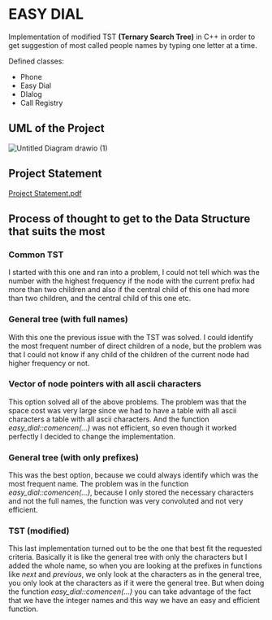 # EASY DIAL

Implementation of modified TST **(Ternary Search Tree)** in C++ in order to get suggestion of most called people names by typing one letter at a time.


Defined classes:

- Phone
- Easy Dial
- DIalog
- Call Registry


## UML of the Project

![Untitled Diagram drawio (1)](https://github.com/Blondie-TheManWithNoName/Easy-Dial/assets/58909117/e10e505c-b9de-4824-a0e9-76f9b80718be)

## Project Statement
[Project Statement.pdf](https://github.com/Blondie-TheManWithNoName/Easy-Dial/files/12608728/Project.Statement.pdf)



## Process of thought to get to the Data Structure that suits the most

### Common TST

I started with this one and ran into a problem, I could not tell which was the number with the highest frequency if the node with the current prefix had more than two children and also if the central child of this one had more than two children, and the central child of this one etc.

### General tree (with full names)

With this one the previous issue with the TST was solved. I could identify the most frequent number of direct children of a node, but the problem was that I could not know if any child of the children of the current node had higher frequency or not.

### Vector of node pointers with all ascii characters

This option solved all of the above problems. The problem was that the space cost was very large since we had to have a table with all ascii characters a table with all ascii characters. And the function _easy_dial::comencen(...)_ was not efficient, so even though it worked perfectly I decided to change the implementation.

### General tree (with only prefixes)

This was the best option, because we could always identify which was the most frequent name. The problem was in the function _easy_dial::comencen(...)_, because I only stored the necessary characters and not the full names, the function was very convoluted and not very efficient.

### TST (modified)

This last implementation turned out to be the one that best fit the requested criteria. Basically it is like the general tree with only the characters but I added the whole name, so when you are looking at the prefixes in functions like _next_ and _previous_, we only look at the characters as in the general tree, you only look at the characters as if it were the general tree.
But when doing the function _easy_dial::comencen(...)_ you can take advantage of the fact that we have the integer names and this way we have an easy and efficient function.




